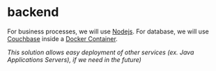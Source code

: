 # backend

For business processes, we will use [Nodejs](https://nodejs.org).
For database, we will use [Couchbase](https://www.couchbase.com) inside a [Docker Container](https://www.docker.com/).

*This solution allows easy deployment of other services (ex. Java Applications Servers), if we need in the future)*
